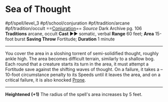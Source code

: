 # Sea of Thought
#pf/spell/level_3  #pf/school/conjuration #pf/tradition/arcane #pf/tradition/occult
==[Conjuration](../../../Traits/Conjuration.md)==
*Source* Dark Archive pg. 106
**Traditions** arcane, occult
**Cast** ►► somatic, verbal
**Range** 60 feet; **Area** 15-foot burst
**Saving Throw** Fortitude; **Duration** 1 minute

---
You cover the area in a sloshing torrent of semi-solidified thought, roughly ankle high. The area becomes difficult terrain, similarly to a shallow bog. Each round that a creature starts its turn in the area, it must attempt a Fortitude save against the shifting waves of thought. On a failure, it takes a –10-foot circumstance penalty to its Speeds until it leaves the area, and on a critical failure, it is also knocked [Prone](../../../Conditions/Prone.md).

<hr>

**Heightened (+1)** The radius of the spell's area increases by 5 feet.